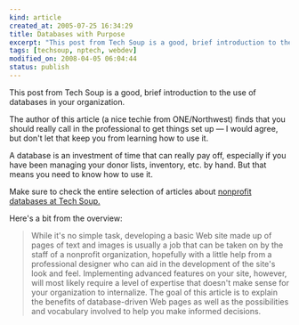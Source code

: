 ```yaml
--- 
kind: article
created_at: 2005-07-25 16:34:29
title: Databases with Purpose
excerpt: "This post from Tech Soup is a good, brief introduction to the use of databases in your organization."
tags: [techsoup, nptech, webdev]
modified_on: 2008-04-05 06:04:44
status: publish
---
```


This post from Tech Soup is a good, brief introduction to the use of databases in your organization.
 
The author of this article (a nice techie from ONE/Northwest) finds that you should really call in the professional to get things set up &mdash; I would agree, but don't let that keep you from learning how to use it.

A database is an investment of time that can really pay off, especially if you have been managing your donor lists, inventory, etc. by hand. But that means you need to know how to use it. 

Make sure to check the entire selection of articles about <a href="http://www.techsoup.org/howto/articles.cfm?topicid=6&topic=Databases&cg=nav&sg=database">nonprofit databases at Tech Soup. </a>

Here's a bit from the overview: <blockquote class="large">While it's no simple task, developing a basic Web site made up of pages of text and images is usually a job that can be taken on by the staff of a nonprofit organization, hopefully with a little help from a professional designer who can aid in the development of the site's look and feel. Implementing advanced features on your site, however, will most likely require a level of expertise that doesn't make sense for your organization to internalize. The goal of this article is to explain the benefits of database-driven Web pages as well as the possibilities and vocabulary involved to help you make informed decisions.</blockquote>
